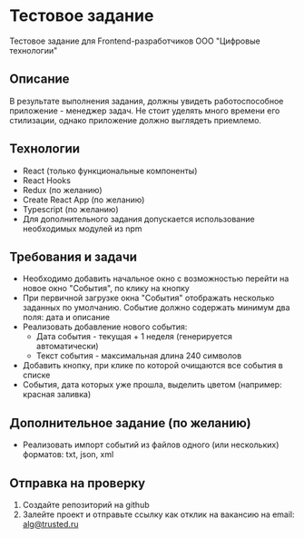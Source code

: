 # Тестовое задание
Тестовое задание для Frontend-разработчиков ООО "Цифровые технологии"

## Описание
В результате выполнения задания, должны увидеть работоспособное приложение - менеджер задач. Не стоит уделять много времени его стилизации, однако приложение должно выглядеть приемлемо.

## Технологии
- React (только функциональные компоненты) 
- React Hooks 
- Redux (по желанию) 
- Create React App (по желанию) 
- Typescript (по желанию)
- Для дополнительного задания допускается использование необходимых модулей из npm 

## Требования и задачи
- Необходимо добавить начальное окно с возможностью перейти на новое окно "События", по клику на кнопку
- При первичной загрузке окна "События" отображать несколько заданных по умолчанию. Событие должно содержать минимум два поля: дата и описание
- Реализовать добавление нового события:
  * Дата события - текущая + 1 неделя (генерируется автоматически)
  * Текст события - максимальная длина 240 символов
- Добавить кнопку, при клике по которой очищаются все события в списке
- События, дата которых уже прошла, выделить цветом (например: красная заливка)

## Дополнительное задание (по желанию)
- Реализовать импорт событий из файлов одного (или нескольких) форматов: txt, json, xml 

## Отправка на проверку

1. Создайте репозиторий на github
2. Залейте проект и отправьте ссылку как отклик на вакансию на email: alg@trusted.ru
